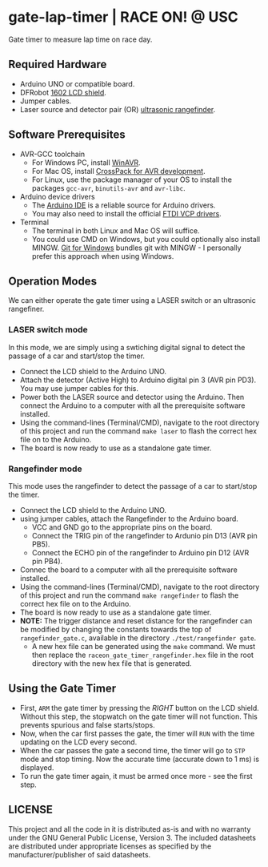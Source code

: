 # gate-lap-timer | RACE ON! @ USC
Gate timer to measure lap time on race day.

## Required Hardware
- Arduino UNO or compatible board.
- DFRobot [1602 LCD shield](https://www.dfrobot.com/product-51.html).
- Jumper cables.
- Laser source and detector pair (OR) [ultrasonic rangefinder](https://www.sparkfun.com/products/15569).

## Software Prerequisites
- AVR-GCC toolchain
  - For Windows PC, install [WinAVR](https://sourceforge.net/projects/winavr/).
  - For Mac OS, install [CrossPack for AVR development](https://www.obdev.at/products/crosspack/index.html).
  - For Linux, use the package manager of your OS to install the packages `gcc-avr`, `binutils-avr` and `avr-libc`.
- Arduino device drivers
  - The [Arduino IDE](https://www.arduino.cc/en/main/software) is a reliable source for Arduino drivers.
  - You may also need to install the official [FTDI VCP drivers](https://www.ftdichip.com/Drivers/VCP.htm).
- Terminal
  - The terminal in both Linux and Mac OS will suffice.
  - You could use CMD on Windows, but you could optionally also install MINGW. [Git for Windows](https://gitforwindows.org/) bundles git with MINGW - I personally prefer this approach when using Windows.

## Operation Modes
We can either operate the gate timer using a LASER switch or an ultrasonic rangefiner.

### LASER switch mode
In this mode, we are simply using a swtiching digital signal to detect the passage of a car and start/stop the timer.
- Connect the LCD shield to the Arduino UNO.
- Attach the detector (Active High) to Arduino digital pin 3 (AVR pin PD3). You may use jumper cables for this.
- Power both the LASER source and detector using the Arduino. Then connect the Arduino to a computer with all the prerequisite software installed.
- Using the command-lines (Terminal/CMD), navigate to the root directory of this project and run the command `make laser` to flash the correct hex file on to the Arduino.
- The board is now ready to use as a standalone gate timer.

### Rangefinder mode
This mode uses the rangefinder to detect the passage of a car to start/stop the timer.
- Connect the LCD shield to the Arduino UNO.
- using jumper cables, attach the Rangefinder to the Arduino board.
  - VCC and GND go to the appropriate pins on the board.
  - Connect the TRIG pin of the rangefinder to Ardunio pin D13 (AVR pin PB5).
  - Connect the ECHO pin of the rangefinder to Arduino pin D12 (AVR pin PB4).
- Connec the board to a computer with all the prerequisite software installed.
- Using the command-lines (Terminal/CMD), navigate to the root directory of this project and run the command `make rangefinder` to flash the correct hex file on to the Arduino.
- The board is now ready to use as a standalone gate timer.
- **NOTE:** The trigger distance and reset distance for the rangefinder can be modified by changing the constants towards the top of `rangefinder_gate.c`, available in the directory `./test/rangefinder gate`.
  - A new hex file can be generated using the `make` command. We must then replace the `raceon_gate_timer_rangefinder.hex` file in the root directory with the new hex file that is generated.

## Using the Gate Timer
- First, `ARM` the gate timer by pressing the *RIGHT* button on the LCD shield. Without this step, the stopwatch on the gate timer will not function. This prevents spurious and false starts/stops.
- Now, when the car first passes the gate, the timer will `RUN` with the time updating on the LCD every second.
- When the car passes the gate a second time, the timer will go to `STP` mode and stop timing. Now the accurate time (accurate down to 1 ms) is displayed.
- To run the gate timer again, it must be armed once more - see the first step.

## LICENSE
This project and all the code in it is distributed as-is and with no warranty under the GNU General Public License, Version 3. The included datasheets are distributed under appropriate licenses as specified by the manufacturer/publisher of said datasheets.
